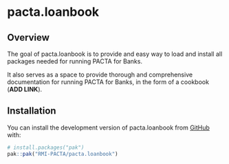 
<!-- README.md is generated from README.Rmd. Please edit that file -->

# pacta.loanbook

<!-- badges: start -->
<!-- badges: end -->

## Overview

The goal of pacta.loanbook is to provide and easy way to load and
install all packages needed for running PACTA for Banks.

It also serves as a space to provide thorough and comprehensive
documentation for running PACTA for Banks, in the form of a cookbook
(**ADD LINK**).

## Installation

You can install the development version of pacta.loanbook from
[GitHub](https://github.com/) with:

``` r
# install.packages("pak")
pak::pak("RMI-PACTA/pacta.loanbook")
```
